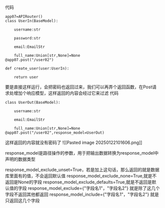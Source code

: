 代码
```
app07=APIRouter()
class UserIn(BaseModel):

    username:str

    password:str

    email:EmailStr

    full_name:Union[str,None]=None
@app07.post("/user02")

def create_user(user:UserIn):

    return user    
```

要是直接这样运行，会把密码也返回过来，我们可以再弄个返回函数，在Post请求处增加个响应模型，这样返回的内容会经过它来过滤
代码
```
class UserOut(BaseModel):

    username:str

    email:EmailStr

    full_name:Union[str,None]=None
@app07.post("/user02",response_model=UserOut) 
```
这样返回的内容就没有密码了
![[Pasted image 20250122101606.png]]

response_model是路径操作的参数，用于把输出数据转换为response_model中声明的数据类型

response_model_exclude_unset=True，若是加上这句话，那么返回的就是数据库里面有的值，不会返回默认值
response_model_exclude_none=True,就是不返回是None的字段
response_model_exclude_defaults=True,就是不返回是默认值的字段
response_model_exclude={"字段名1"，"字段名2"} 就是除了这几个字段不返回其他都返回
response_model_include={"字段名1"，"字段名2"} 就是只返回这几个字段
